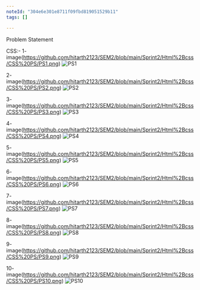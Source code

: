 ```yaml
---
noteId: "304e6e301e8711f09fbd819051529b11"
tags: []

---
```


Problem Statement

CSS:-
1- image(https://github.com/hitarth2123/SEM2/blob/main/Sprint2/Html%2Bcss/CSS%20PS/PS1.png)
![PS1](https://github.com/user-attachments/assets/025d6465-926a-460c-aa83-1870a2b69439)

2- image(https://github.com/hitarth2123/SEM2/blob/main/Sprint2/Html%2Bcss/CSS%20PS/PS2.png)
![PS2](https://github.com/user-attachments/assets/8f17996a-469a-4509-8a7d-b08227b317ae)

3- image(https://github.com/hitarth2123/SEM2/blob/main/Sprint2/Html%2Bcss/CSS%20PS/PS3.png)
![PS3](https://github.com/user-attachments/assets/1d1a133f-9480-4722-8122-6f84fd82f0e3)

4- image(https://github.com/hitarth2123/SEM2/blob/main/Sprint2/Html%2Bcss/CSS%20PS/PS4.png)
![PS4](https://github.com/user-attachments/assets/6bcc798d-dae9-4bc7-998f-0bde630ac892)

5- image(https://github.com/hitarth2123/SEM2/blob/main/Sprint2/Html%2Bcss/CSS%20PS/PS5.png)
![PS5](https://github.com/user-attachments/assets/6b7d11d2-a3e3-4cd6-88ac-2e69d1df0ce4)

6- image(https://github.com/hitarth2123/SEM2/blob/main/Sprint2/Html%2Bcss/CSS%20PS/PS6.png)
![PS6](https://github.com/user-attachments/assets/547ba563-10f4-4d41-bd35-0785a2c974bd)

7- image(https://github.com/hitarth2123/SEM2/blob/main/Sprint2/Html%2Bcss/CSS%20PS/PS7.png)
![PS7](https://github.com/user-attachments/assets/50fd695c-5c62-48ad-8d7d-3bcb487a64ad)

8- image(https://github.com/hitarth2123/SEM2/blob/main/Sprint2/Html%2Bcss/CSS%20PS/PS8.png)
![PS8](https://github.com/user-attachments/assets/0f24127f-5ee6-4648-8190-ec5d738de9e7)

9- image(https://github.com/hitarth2123/SEM2/blob/main/Sprint2/Html%2Bcss/CSS%20PS/PS9.png)
![PS9](https://github.com/user-attachments/assets/c86b81bc-1344-4fd2-a5ca-2b7b93dfbbb2)

10- image(https://github.com/hitarth2123/SEM2/blob/main/Sprint2/Html%2Bcss/CSS%20PS/PS10.png)
![PS10](https://github.com/user-attachments/assets/f62e14af-6a7a-4388-bd25-722078179249)
